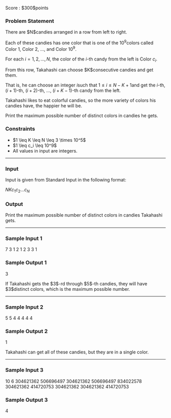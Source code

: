 
<div>

<span>

<span>

<p>
Score : $300$points
</p>

<div>

<section>

### **Problem Statement**

<p>
There are $N$candies arranged in a row from left to right.

Each of these candies has one color that is one of the $10^9$colors called Color $1$, Color $2$, $\ldots$, and Color $10^9$.

For each $i = 1, 2, \ldots, N$, the color of the $i$-th candy from the left is Color $c_i$.
</p>

<p>
From this row, Takahashi can choose $K$consecutive candies and get them.

That is, he can choose an integer $i$such that $1 \leq i \leq N-K+1$and get the $i$-th, $(i+1)$-th, $(i+2)$-th, $\ldots$, $(i+K-1)$-th candy from the left.
</p>

<p>
Takahashi likes to eat colorful candies, so the more variety of colors his candies have, the happier he will be.

Print the maximum possible number of distinct colors in candies he gets.
</p>

</section>

</div>

<div>

<section>

### **Constraints**

<ul>

<li>
$1 \leq K \leq N \leq 3 \times 10^5$
</li>

<li>
$1 \leq c_i \leq 10^9$
</li>

<li>
All values in input are integers.
</li>

</ul>

</section>

</div>

---

<div>

<div>

<section>

### **Input**

<p>
Input is given from Standard Input in the following format:
</p>

<div>

$N$$K$$c_1$$c_2$$\ldots$$c_N$
</div>

</section>

</div>

<div>

<section>

### **Output**

<p>
Print the maximum possible number of distinct colors in candies Takahashi gets.
</p>

</section>

</div>

</div>

---

<div>

<section>

### **Sample Input 1**

<div>

7 3
1 2 1 2 3 3 1

</div>

</section>

</div>

<div>

<section>

### **Sample Output 1**

<div>

3

</div>

<p>
If Takahashi gets the $3$-rd through $5$-th candies, they will have $3$distinct colors, which is the maximum possible number.
</p>

</section>

</div>

---

<div>

<section>

### **Sample Input 2**

<div>

5 5
4 4 4 4 4

</div>

</section>

</div>

<div>

<section>

### **Sample Output 2**

<div>

1

</div>

<p>
Takahashi can get all of these candies, but they are in a single color.
</p>

</section>

</div>

---

<div>

<section>

### **Sample Input 3**

<div>

10 6
304621362 506696497 304621362 506696497 834022578 304621362 414720753 304621362 304621362 414720753

</div>

</section>

</div>

<div>

<section>

### **Sample Output 3**

<div>

4

</div>

</section>

</div>

</span>

</span>

</div>
